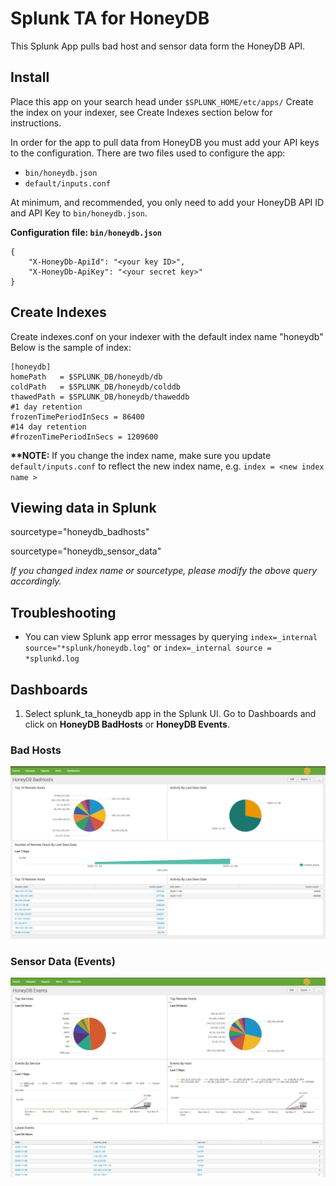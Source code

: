 # Splunk TA for HoneyDB

This Splunk App pulls bad host and sensor data form the HoneyDB API.

## Install

Place this app on your search head under `$SPLUNK_HOME/etc/apps/`
Create the index on your indexer, see Create Indexes section below for instructions.

In order for the app to pull data from HoneyDB you must add your API keys to the configuration. There are two files used to configure the app:

- `bin/honeydb.json`
- `default/inputs.conf`

At minimum, and recommended, you only need to add your HoneyDB API ID and API Key to `bin/honeydb.json`.

__Configuration file: `bin/honeydb.json`__

    {
        "X-HoneyDb-ApiId": "<your key ID>",
        "X-HoneyDb-ApiKey": "<your secret key>"
    }

## Create Indexes

Create indexes.conf on your indexer with the default index name "honeydb" Below is the sample of index:

    [honeydb]
    homePath   = $SPLUNK_DB/honeydb/db
    coldPath   = $SPLUNK_DB/honeydb/colddb 
    thawedPath = $SPLUNK_DB/honeydb/thaweddb
    #1 day retention 
    frozenTimePeriodInSecs = 86400
    #14 day retention
    #frozenTimePeriodInSecs = 1209600

__**NOTE:__ If you change the index name, make sure you update `default/inputs.conf` to reflect the new index name, e.g. `index = <new index name >`

## Viewing data in Splunk

sourcetype="honeydb_badhosts"

sourcetype="honeydb_sensor_data"

_If you changed index name or sourcetype, please modify the above query accordingly._

## Troubleshooting

- You can view Splunk app error messages by querying `index=_internal source="*splunk/honeydb.log"` or `index=_internal source = *splunkd.log`

## Dashboards

1. Select splunk_ta_honeydb app in the Splunk UI. Go to Dashboards and click on __HoneyDB BadHosts__ or __HoneyDB Events__.

### Bad Hosts

![HoneyDB Bad Hosts](dashboard_badhosts.png)

### Sensor Data (Events)

![HoneyDB Sensor Data](dashboard_sensor_data.png)
